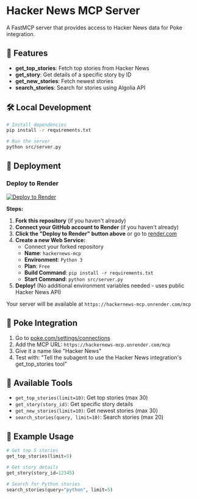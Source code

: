 # Hacker News MCP Server

A FastMCP server that provides access to Hacker News data for Poke integration.

## 🚀 Features

- **get_top_stories**: Fetch top stories from Hacker News
- **get_story**: Get details of a specific story by ID
- **get_new_stories**: Fetch newest stories
- **search_stories**: Search for stories using Algolia API

## 🛠️ Local Development

```bash
# Install dependencies
pip install -r requirements.txt

# Run the server
python src/server.py
```

## 🚢 Deployment

### Deploy to Render

[![Deploy to Render](https://render.com/images/deploy-to-render-button.svg)](https://render.com/deploy)

**Steps:**
1. **Fork this repository** (if you haven't already)
2. **Connect your GitHub account to Render** (if you haven't already)
3. **Click the "Deploy to Render" button above** or go to [render.com](https://render.com)
4. **Create a new Web Service:**
   - Connect your forked repository
   - **Name**: `hackernews-mcp`
   - **Environment**: `Python 3`
   - **Plan**: `Free`
   - **Build Command**: `pip install -r requirements.txt`
   - **Start Command**: `python src/server.py`
5. **Deploy!** (No additional environment variables needed - uses public Hacker News API)

Your server will be available at `https://hackernews-mcp.onrender.com/mcp`

## 🎯 Poke Integration

1. Go to [poke.com/settings/connections](https://poke.com/settings/connections)
2. Add the MCP URL: `https://hackernews-mcp.onrender.com/mcp`
3. Give it a name like "Hacker News"
4. Test with: "Tell the subagent to use the Hacker News integration's get_top_stories tool"

## 🔧 Available Tools

- `get_top_stories(limit=10)`: Get top stories (max 30)
- `get_story(story_id)`: Get specific story details
- `get_new_stories(limit=10)`: Get newest stories (max 30)
- `search_stories(query, limit=10)`: Search stories (max 20)

## 📝 Example Usage

```python
# Get top 5 stories
get_top_stories(limit=5)

# Get story details
get_story(story_id=12345)

# Search for Python stories
search_stories(query="python", limit=5)
```
